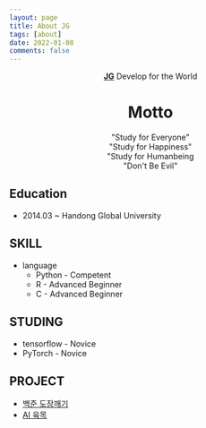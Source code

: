 ```yaml
---
layout: page
title: About JG
tags: [about]
date: 2022-01-08
comments: false
---
```

    
<center><a href="https://github.com/JaeGeunJang/"><b>JG</b></a> Develop for the World</center>

<center><h1><b>Motto</b></h1></center>
<center>"Study for Everyone"</center>
<center>"Study for Happiness"</center>
<center>"Study for Humanbeing</center>
<center>"Don't Be Evil"</center>

## Education
- 2014.03 ~ Handong Global University

## SKILL
- language
    - Python - Competent
    - R - Advanced Beginner
    - C - Advanced Beginner

## STUDING
- tensorflow - Novice
- PyTorch - Novice

## PROJECT
* <a href="https://github.com/JaeGeunJang/BaekJoon_Project">백준 도장깨기
* <a href="https://github.com/JaeGeunJang/SW_competiton21">AI 육목 
